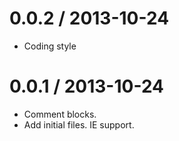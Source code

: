 
0.0.2 / 2013-10-24 
==================

 * Coding style

0.0.1 / 2013-10-24 
==================

 * Comment blocks.
 * Add initial files. IE support.
